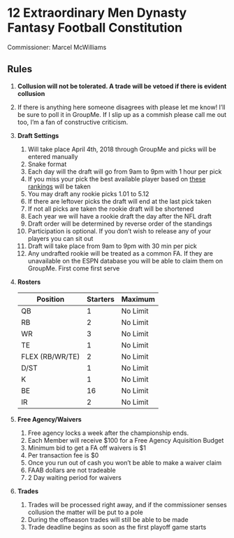 # 12 Extraordinary Men Dynasty Fantasy Football Constitution #
Commissioner: Marcel McWilliams


## __Rules__ ##


1. **Collusion will not be tolerated. A trade will be vetoed if there is evident collusion**


2. If there is anything here someone disagrees with please let me know! I’ll be sure to poll it in GroupMe. If I slip up as a commish please call me out too, I’m a fan of constructive criticism.


3. **Draft Settings**
    1. Will take place April 4th, 2018 through GroupMe and picks will be entered manually
    2. Snake format
    3. Each day will the draft will go from 9am to 9pm with 1 hour per pick
    4. If you miss your pick the best available player based on [these rankings](https://www.fantasypros.com/nfl/rankings/dynasty-overall.php) will be taken
    5. You may draft any rookie picks 1.01 to 5.12
    6. If there are leftover picks the draft will end at the last pick taken
    7. If not all picks are taken the rookie draft will be shortened
    8. Each year we will have a rookie draft the day after the NFL draft
    9. Draft order will be determined by reverse order of the standings
    10. Participation is optional. If you don’t wish to release any of your players you can sit out
    11. Draft will take place from 9am to 9pm with 30 min per pick
    12. Any undrafted rookie will be treated as a common FA. If they are unavailable on the ESPN database you will be able to claim them   on GroupMe. First come first serve
  
4. **Rosters**

   Position | Starters | Maximum
   -------- |--------- | -------
   QB | 1 | No Limit
   RB | 2 | No Limit
   WR | 3 | No Limit
   TE | 1 | No Limit
   FLEX (RB/WR/TE) | 2 | No Limit
   D/ST | 1 | No Limit
   K | 1 | No Limit
   BE | 16 | No Limit
   IR | 2 | No Limit
   
5. **Free Agency/Waivers**
    1. Free agency locks a week after the championship ends. 
    2. Each Member will receive $100 for a Free Agency Aquisition Budget
    3. Minimum bid to get a FA off waivers is $1
    4. Per transaction fee is $0
    5. Once you run out of cash you won’t be able to make a waiver claim 
    6. FAAB dollars are not tradeable
    7. 2 Day waiting period for waivers
  
6. **Trades**
    1. Trades will be processed right away, and if the commissioner senses collusion the matter will be put to a pole
    2. During the offseason trades will still be able to be made
    3. Trade deadline begins as soon as the first playoff game starts
  


